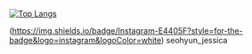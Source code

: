 [![Top Langs](https://github-readme-stats.vercel.app/api/top-langs/?username=kshjessica&layout=compact)](https://github.com/anuraghazra/github-readme-stats)

(https://img.shields.io/badge/Instagram-E4405F?style=for-the-badge&logo=instagram&logoColor=white) seohyun_jessica
